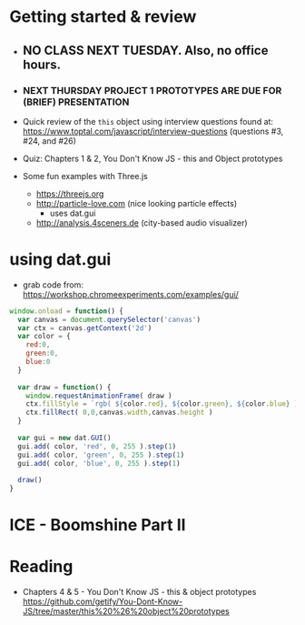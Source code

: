 # Getting started & review
  - ## NO CLASS NEXT TUESDAY. Also, no office hours.
  - ### NEXT THURSDAY PROJECT 1 PROTOTYPES ARE DUE FOR (BRIEF) PRESENTATION
  
  - Quick review of the `this` object using interview questions found at:
   https://www.toptal.com/javascript/interview-questions (questions #3, #24, and #26)
  
  - Quiz: Chapters 1 & 2, You Don't Know JS - this and Object prototypes
  
  - Some fun examples with Three.js
    - https://threejs.org
    - http://particle-love.com (nice looking particle effects)
      - uses dat.gui
    - http://analysis.4sceners.de (city-based audio visualizer)
    
# using dat.gui

- grab code from: https://workshop.chromeexperiments.com/examples/gui/

```javascript
window.onload = function() {
  var canvas = document.querySelector('canvas')
  var ctx = canvas.getContext('2d')
  var color = {
    red:0,
    green:0,
    blue:0
  }
  
  var draw = function() {
    window.requestAnimationFrame( draw )
    ctx.fillStyle = `rgb( ${color.red}, ${color.green}, ${color.blue} )`
    ctx.fillRect( 0,0,canvas.width,canvas.height )
  }
  
  var gui = new dat.GUI()
  gui.add( color, 'red', 0, 255 ).step(1)
  gui.add( color, 'green', 0, 255 ).step(1)
  gui.add( color, 'blue', 0, 255 ).step(1)
  
  draw()
}
```

# ICE - Boomshine Part II

# Reading  
  - Chapters 4 & 5 - You Don't Know JS - this & object prototypes
  https://github.com/getify/You-Dont-Know-JS/tree/master/this%20%26%20object%20prototypes 

